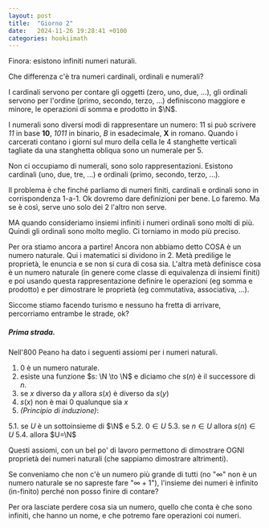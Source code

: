 ```yaml
---
layout: post
title:  "Giorno 2"
date:   2024-11-26 19:28:41 +0100
categories: hookiimath
---
```


Finora: esistono infiniti numeri naturali.

Che differenza c'è tra numeri cardinali, ordinali e numerali?

I cardinali servono per contare gli oggetti (zero, uno, due, ...), gli ordinali servono per l'ordine (primo, secondo, terzo, ...) definiscono maggiore e minore, le operazioni di somma e prodotto in $\N$.

I numerali sono diversi modi di rappresentare un numero: 11 si può scrivere _11_ in base **10**, _1011_ in binario, $B$ in esadecimale, **X** in romano. Quando i carcerati contano i giorni sul muro della cella le 4 stanghette verticali tagliate da una stanghetta obliqua sono un numerale per 5.

Non ci occupiamo di numerali, sono solo rappresentazioni. Esistono cardinali (uno, due, tre, ...) e ordinali (primo, secondo, terzo, ...).

Il problema è che finché parliamo di numeri finiti, cardinali e ordinali sono in corrispondenza 1-a-1. Ok dovremo dare definizioni per bene. Lo faremo. Ma se è così, serve uno solo dei 2 l'altro non serve.

MA quando consideriamo insiemi infiniti i numeri ordinali sono molti di più. Quindi gli ordinali sono molto meglio. Ci torniamo in modo più preciso.

Per ora stiamo ancora a partire! Ancora non abbiamo detto COSA è un numero naturale.
Qui i matematici si dividono in 2. Metà predilige le proprietà, le enuncia
e se non si cura di cosa sia. L'altra metà definisce cosa è un numero naturale
(in genere come classe di equivalenza di insiemi finiti)
e poi usando questa rappresentazione definire le operazioni (eg somma e prodotto)
e per dimostrare le proprietà (eg commutativa, associativa, ...).

Siccome stiamo facendo turismo e nessuno ha fretta di arrivare, percorriamo entrambe le strade, ok?

##### Prima strada.

Nell'800 Peano ha dato i seguenti assiomi per i numeri naturali.

1. 0 è un numero naturale.
2. esiste una funzione $s: \N \to \N$ e diciamo che $s(n)$ è il successore di $n$.
3. se $x$ diverso da $y$ allora $s(x)$ è diverso da $s(y)$
4. $s(x)$ non è mai 0 qualunque sia $x$
5. _(Principio di induzione)_:

  5.1. se $U$ è un sottoinsieme di $\N$ e
  5.2. $0 \in U$
  5.3. se $n \in U$ allora $s(n) \in U$
  5.4. allora $U=\N$

Questi assiomi, con un bel po' di lavoro permettono di dimostrare OGNI proprietà dei numeri naturali (che sappiamo dimostrare altrimenti).

Se conveniamo che non c'è un numero più grande di tutti (no "$\infty$" non è un numero naturale se no sapreste fare "$\infty+1$"), 
l'insieme dei numeri è infinito (in-finito) perché non posso finire di contare?

Per ora lasciate perdere cosa sia un numero, quello che conta è che sono infiniti, che hanno un nome, 
e che potremo fare operazioni coi numeri.
